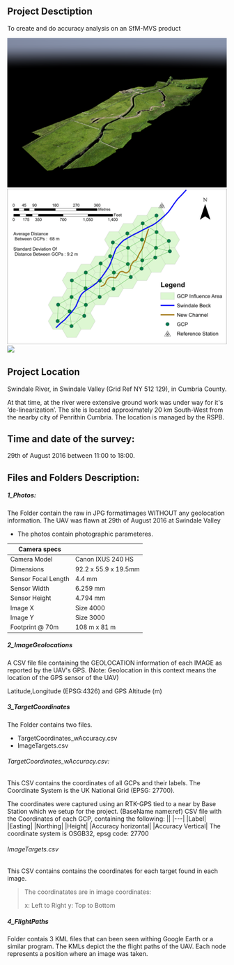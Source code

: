 ## Project Desctiption

To create and do accuracy analysis on an SfM-MVS product 

<img src="images/cloud.png" width=600>
<img src="images/main-target-distribution.jpg" width=600> 
<img src="images/ortho-map.jpg" width=600> 

## Project Location

Swindale River, in Swindale Valley (Grid Ref NY 512 129), in Cumbria County. 

At that time, at the river were  extensive ground work was under way for it's ‘de-linearization’.   The
site is located approximately 20 km South-West from the nearby city of  Penrithin  Cumbria. The location is managed 
 by the RSPB. 

## Time and date of the survey:
29th of August 2016 between 11:00 to 18:00.


## Files and Folders Description:

##### 1_Photos:
The Folder contain the raw in JPG formatimages WITHOUT any geolocation information. The UAV was flawn at 29th of August 2016 at Swindale Valley

- The photos contain photographic parameteres.



|Camera specs| |
|---|---|
|Camera Model|Canon IXUS 240 HS
|Dimensions| 92.2 x 55.9 x 19.5mm|
|Sensor Focal Length| 4.4 mm|
|Sensor Width| 6.259 mm|
|Sensor Height| 4.794 mm|
|Image X| Size 4000|
|Image Y| Size 3000|
|Footprint @ 70m| 108 m x 81 m|


##### 2_ImageGeolocations

A CSV file  file containing the GEOLOCATION information of each IMAGE as reported by the UAV's GPS. 
(Note: Geolocation in this context means the location of the GPS sensor of the UAV)

Latitude,Longitude (EPSG:4326) and GPS Altitude (m)

##### 3_TargetCoordinates
The Folder contains two files.
- TargetCoordinates_wAccuracy.csv
- ImageTargets.csv



###### TargetCoordinates_wAccuracy.csv:
This CSV contains the coordinates of all GCPs and their labels. The Coordinate System is the UK National Grid (EPSG: 27700). 

The coordinates were captured using an RTK-GPS tied to a near by Base Station which we setup for the project.   (BaseName name:ref)
CSV file with the Coordinates of each GCP, containing the following:
||
|---|
|Label|
|Easting|
|Northing| 
|Height|
|Accuracy horizontal|
|Accuracy Vertical|
The coordinate system is OSGB32, epsg code: 27700

###### ImageTargets.csv
This CSV contains contains the coordinates for each target found in each image. 

> The coordinatates are in image coordinates: 
>
> x: Left to Right 
> y: Top to Bottom

##### 4_FlightPaths
Folder contais 3 KML files that can been seen withing Google Earth or a similar program. The KMLs depict the the flight paths of the UAV. Each node represents a position where an image was taken.

